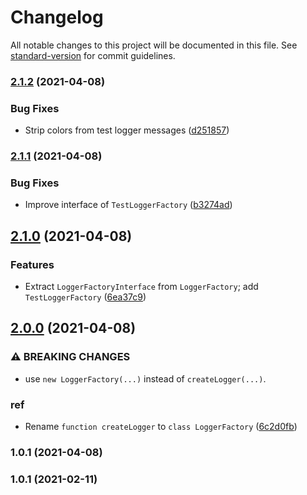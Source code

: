 # Changelog

All notable changes to this project will be documented in this file. See [standard-version](https://github.com/conventional-changelog/standard-version) for commit guidelines.

### [2.1.2](https://github.com/ailohq/logger/compare/v2.1.1...v2.1.2) (2021-04-08)


### Bug Fixes

* Strip colors from test logger messages ([d251857](https://github.com/ailohq/logger/commit/d2518575d98b510c5acceae379f91e04f9a9baab))

### [2.1.1](https://github.com/ailohq/logger/compare/v2.1.0...v2.1.1) (2021-04-08)


### Bug Fixes

* Improve interface of `TestLoggerFactory` ([b3274ad](https://github.com/ailohq/logger/commit/b3274adbd2aa6d8cc7571ede2c2ae09dc3bfcdaa))

## [2.1.0](https://github.com/ailohq/logger/compare/v2.0.0...v2.1.0) (2021-04-08)


### Features

* Extract `LoggerFactoryInterface` from `LoggerFactory`; add `TestLoggerFactory` ([6ea37c9](https://github.com/ailohq/logger/commit/6ea37c91eddf12ff0a55088a66a1f1d06f3f486a))

## [2.0.0](https://github.com/ailohq/logger/compare/v1.0.1...v2.0.0) (2021-04-08)


### ⚠ BREAKING CHANGES

* use `new LoggerFactory(...)` instead of `createLogger(...)`.

### ref

* Rename `function createLogger` to `class LoggerFactory` ([6c2d0fb](https://github.com/ailohq/logger/commit/6c2d0fb7de7a4f6ed50c25be3ca3ffdda411f014))

### 1.0.1 (2021-04-08)

### 1.0.1 (2021-02-11)
